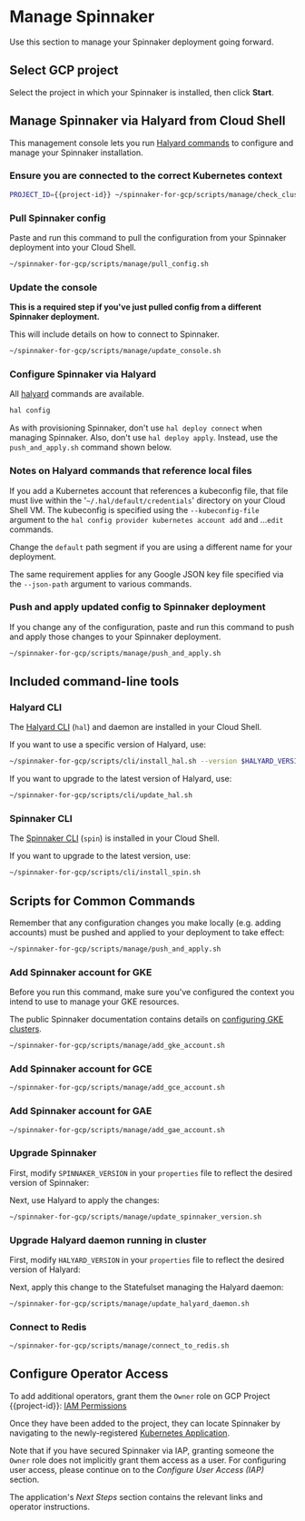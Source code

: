 # Manage Spinnaker

Use this section to manage your Spinnaker deployment going forward.

## Select GCP project

Select the project in which your Spinnaker is installed, then click **Start**.

<walkthrough-project-billing-setup>
</walkthrough-project-billing-setup>

## Manage Spinnaker via Halyard from Cloud Shell

This management console lets you run [Halyard
commands](https://www.spinnaker.io/reference/halyard/) to configure and manage
your Spinnaker installation.

### Ensure you are connected to the correct Kubernetes context

```bash
PROJECT_ID={{project-id}} ~/spinnaker-for-gcp/scripts/manage/check_cluster_config.sh
```

### Pull Spinnaker config

Paste and run this command to pull the configuration from your Spinnaker
deployment into your Cloud Shell.

```bash
~/spinnaker-for-gcp/scripts/manage/pull_config.sh
```

### Update the console

**This is a required step if you've just pulled config from a different Spinnaker deployment.**

This will include details on how to connect to Spinnaker.

```bash
~/spinnaker-for-gcp/scripts/manage/update_console.sh
```

### Configure Spinnaker via Halyard

All [halyard](https://www.spinnaker.io/reference/halyard/commands/) commands are available.

```bash
hal config
```

As with provisioning Spinnaker, don't use `hal deploy connect` when managing
Spinnaker. Also, don't use `hal deploy apply`. Instead, use the `push_and_apply.sh`
command shown below.

### Notes on Halyard commands that reference local files

If you add a Kubernetes account that references a kubeconfig file, that file must live within
the '`~/.hal/default/credentials`' directory on your Cloud Shell VM. The
kubeconfig is specified using the `--kubeconfig-file` argument to the
`hal config provider kubernetes account add` and ...`edit` commands.

Change the `default` path segment if you are using a different name for your deployment.

The same requirement applies for any Google JSON key file specified via the
`--json-path` argument to various commands.

### Push and apply updated config to Spinnaker deployment

If you change any of the configuration, paste and run this command to push
and apply those changes to your Spinnaker deployment.

```bash
~/spinnaker-for-gcp/scripts/manage/push_and_apply.sh
```

## Included command-line tools

### Halyard CLI

The [Halyard CLI](https://www.spinnaker.io/reference/halyard/) (`hal`) and
daemon are installed in your Cloud Shell.

If you want to use a specific version of Halyard, use:

```bash
~/spinnaker-for-gcp/scripts/cli/install_hal.sh --version $HALYARD_VERSION
```

If you want to upgrade to the latest version of Halyard, use:

```bash
~/spinnaker-for-gcp/scripts/cli/update_hal.sh
```

### Spinnaker CLI

The [Spinnaker CLI](https://www.spinnaker.io/guides/spin/app/) 
(`spin`) is installed in your Cloud Shell.

If you want to upgrade to the latest version, use:

```bash
~/spinnaker-for-gcp/scripts/cli/install_spin.sh
```

## Scripts for Common Commands

Remember that any configuration changes you make locally (e.g. adding
accounts) must be pushed and applied to your deployment to take effect:

```bash
~/spinnaker-for-gcp/scripts/manage/push_and_apply.sh
```

### Add Spinnaker account for GKE

Before you run this command, make sure you've configured the context you intend
to use to manage your GKE resources.

The public Spinnaker documentation contains details on [configuring GKE
clusters](https://www.spinnaker.io/setup/install/providers/kubernetes-v2/gke/).

```bash
~/spinnaker-for-gcp/scripts/manage/add_gke_account.sh
```

### Add Spinnaker account for GCE

```bash
~/spinnaker-for-gcp/scripts/manage/add_gce_account.sh
```

### Add Spinnaker account for GAE

```bash
~/spinnaker-for-gcp/scripts/manage/add_gae_account.sh
```

### Upgrade Spinnaker

First, modify `SPINNAKER_VERSION` in your `properties` file to reflect the desired version of Spinnaker:

<walkthrough-editor-open-file
    filePath="spinnaker-for-gcp/scripts/install/properties"
    text="Open properties file">
</walkthrough-editor-open-file>

Next, use Halyard to apply the changes:

```bash
~/spinnaker-for-gcp/scripts/manage/update_spinnaker_version.sh
```

### Upgrade Halyard daemon running in cluster

First, modify `HALYARD_VERSION` in your `properties` file to reflect the desired version of Halyard:

<walkthrough-editor-open-file
    filePath="spinnaker-for-gcp/scripts/install/properties"
    text="Open properties file">
</walkthrough-editor-open-file>

Next, apply this change to the Statefulset managing the Halyard daemon:

```bash
~/spinnaker-for-gcp/scripts/manage/update_halyard_daemon.sh
```

### Connect to Redis

```bash
~/spinnaker-for-gcp/scripts/manage/connect_to_redis.sh
```

## Configure Operator Access

To add additional operators, grant them the `Owner` role on GCP Project {{project-id}}: [IAM Permissions](https://console.developers.google.com/iam-admin/iam?project={{project-id}})

Once they have been added to the project, they can locate Spinnaker by navigating to the newly-registered [Kubernetes Application](https://console.developers.google.com/kubernetes/application/$ZONE/$DEPLOYMENT_NAME/spinnaker/$DEPLOYMENT_NAME?project={{project-id}}).

Note that if you have secured Spinnaker via IAP, granting someone the `Owner` role does not implicitly grant them access as a user. For configuring user access, please continue on to the *Configure User Access (IAP)* section.

The application's *Next Steps* section contains the relevant links and operator instructions.

